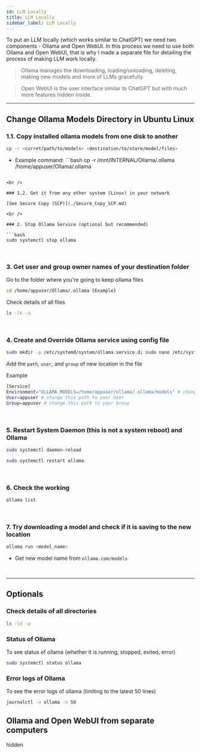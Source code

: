 ```yaml
---
id: LLM Locally
title: LLM Locally
sidebar_label: LLM Locally
---
```


To put an LLM locally (which works similar to ChatGPT) we need two components - Ollama and Open WebUI. In this process we need to use both Ollama and Open WebUI, that is why I made a separate file for detailing the process of making LLM work locally.

> Ollama manages the downloading, loading/unloading, deleting, making new models and more of LLMs gracefully.

> Open WebUI is the user interface similar to ChatGPT but with much more features hidden inside. 




---


## Change Ollama Models Directory in Ubuntu Linux

### 1.1. Copy installed ollama models from one disk to another

```bash
cp -r <curret/path/to/models> <destination/to/store/model/files>
```

* Example command: ```bash
cp -r /mnt/INTERNAL/Ollama/.ollama /home/appuser/Ollama/.ollama
```

<br />

### 1.2. Get it from any other system (Linux) in your network

[See Secure Copy (SCP)](./Secure_Copy_SCP.md)

<br />

### 2. Stop Ollama Service (optional but recommended)

```bash
sudo systemctl stop ollama
```

<br />

### 3. Get user and group owner names of your destination folder

Go to the folder where you're going to keep ollama files

```bash
cd /home/appuser/Ollama/.ollama (Example)
```

Check details of all files

```bash
ls -lk -a
```

<br />

### 4. Create and Override Ollama service using config file

```bash
sudo mkdir -p /etc/systemd/system/ollama.service.d; sudo nano /etc/systemd/system/ollama.service.d/override.conf
```

Add the `path`, `user`, and `group` of new location in the file

Example

```bash
[Service]
Environment="OLLAMA_MODELS=/home/appuser/ollama/.ollama/models" # change this path to your path
User=appuser # change this path to your User
Group=appuser # change this path to your Group
```

<br />

### 5. Restart System Daemon (this is not a system reboot) and Ollama

```bash
sudo systemctl daemon-reload

sudo systemctl restart ollama
```

<br />

### 6. Check the working

```bash
ollama list
```

<br />

### 7. Try downloading a model and check if it is saving to the new location

```bash
ollama run <model_name>
```

* Get new model name from `ollama.com/models`

<br />

---

## Optionals

### Check details of all directories

```bash
ls -ld -a
```

### Status of Ollama

To see status of ollama (whether it is running, stopped, exited, error)

```bash
sudo systemctl status ollama
```

### Error logs of Ollama

To see the error logs of ollama (limiting to the latest 50 lines)

```bash
journalctl -u ollama -n 50
```

## Ollama and Open WebUI from separate computers

hidden